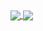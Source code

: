   <a href="https://github.com/anuraghazra/github-readme-stats">
  <img align="center" src="https://github-readme-stats-kohl-nine-79.vercel.app/api?username=joshua-marcus&show_icons=true&include_all_commits=true&count_private=true&role=OWNER,ORGANIZATION_MEMBER,COLLABORATOR&hide_border=true" />
</a>
  <a href="https://github.com/anuraghazra/github-readme-stats">
  <img align="center" src="https://github-readme-stats-kohl-nine-79.vercel.app/api/top-langs/?username=joshua-marcus&hide_border=true&layout=compact&hide=css,scss,html&langs_count=4&role=OWNER,ORGANIZATION_MEMBER,COLLABORATOR&hide_title=true" />
</a>
